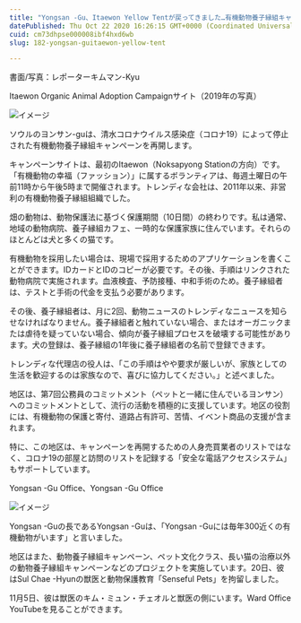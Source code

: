 ```yaml
---
title: "Yongsan -Gu、Itaewon Yellow Tentが戻ってきました…有機動物養子縁組キャンペーンの再開"
datePublished: Thu Oct 22 2020 16:26:15 GMT+0000 (Coordinated Universal Time)
cuid: cm73dhpse000008ibf4hxd6wb
slug: 182-yongsan-guitaewon-yellow-tent

---
```



書面/写真：レポーターキムマン-Kyu

Itaewon Organic Animal Adoption Campaignサイト（2019年の写真）

![イメージ](https://cdn.hashnode.com/res/hashnode/image/upload/v1739453142332/2b5c4af2-6854-42d3-9d5a-955d7f15165d.jpeg)

ソウルのヨンサン-guは、清水コロナウイルス感染症（コロナ19）によって停止された有機動物養子縁組キャンペーンを再開します。

キャンペーンサイトは、最初のItaewon（Noksapyong Stationの方向）です。「有機動物の幸福（ファッション）」に属するボランティアは、毎週土曜日の午前11時から午後5時まで開催されます。トレンディな会社は、2011年以来、非営利の有機動物養子縁組組織でした。

畑の動物は、動物保護法に基づく保護期間（10日間）の終わりです。私は通常、地域の動物病院、養子縁組カフェ、一時的な保護家族に住んでいます。それらのほとんどは犬と多くの猫です。

有機動物を採用したい場合は、現場で採用するためのアプリケーションを書くことができます。IDカードとIDのコピーが必要です。その後、手順はリンクされた動物病院で実施されます。血液検査、予防接種、中和手術のため。養子縁組者は、テストと手術の代金を支払う必要があります。

その後、養子縁組者は、月に2回、動物ニュースのトレンディなニュースを知らせなければなりません。養子縁組者と触れていない場合、またはオーガニックまたは虐待を疑っていない場合、傾向が養子縁組プロセスを破壊する可能性があります。犬の登録は、養子縁組の1年後に養子縁組者の名前で登録できます。

トレンディな代理店の役人は、「この手順はやや要求が厳しいが、家族としての生活を歓迎するのは家族なので、喜びに協力してください。」と述べました。

地区は、第7回公務員のコミットメント（ペットと一緒に住んでいるヨンサン）へのコミットメントとして、流行の活動を積極的に支援しています。地区の役割には、有機動物の保護と寄付、道路占有許可、苦情、イベント商品の支援が含まれます。

特に、この地区は、キャンペーンを再開するための人身売買業者のリストではなく、コロナ19の部屋と訪問のリストを記録する「安全な電話アクセスシステム」もサポートしています。

Yongsan -Gu Office、Yongsan -Gu Office

![イメージ](https://cdn.hashnode.com/res/hashnode/image/upload/v1739453144217/9d6b8f5b-a6f4-4979-94de-80e9da7b6cb5.jpeg)

Yongsan -Guの長であるYongsan -Guは、「Yongsan -Guには毎年300近くの有機動物がいます」と言いました。

地区はまた、動物養子縁組キャンペーン、ペット文化クラス、長い猫の治療以外の動物養子縁組キャンペーンなどのプロジェクトを実施しています。20日、彼はSul Chae -Hyunの獣医と動物保護教育「Senseful Pets」を拘留しました。

11月5日、彼は獣医のキム・ミュン・チェオルと獣医の側にいます。Ward Office YouTubeを見ることができます。